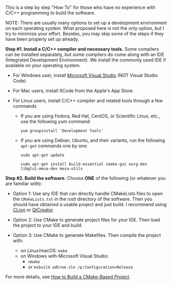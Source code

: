 This is a step by step "How To" for those who have no experience with C/C++ programming to build the software.

NOTE: There are usually many options to set up a development environment on each operating system. What proposed here is not the only option, but I try to minimize your effort. Besides, you may skip some of the steps if they have been properly set up already.

 
**Step #1. Install a C/C++ compiler and necessary tools.** Some compilers can be installed separately, but some compilers do come along with an IDE (Integrated Development Environment). We install the commonly used IDE if available on your operating system.

 - For Windows user, install [Microsoft Visual Studio](https://visualstudio.microsoft.com/) (NOT Visual Studio Code)   
 
 - For Mac users, install XCode from the Apple's App Store.

 - For Linux users, install C/C++ compiler and related tools through a few commands
     - If you are using Fedora, Red Hat, CentOS, or Scientific Linux, etc., use the following yum command:
     
       `yum groupinstall 'Development Tools'`
       
     - If you are using Debian, Ubuntu, and their variants, run the following `apt-get` commands one by one:
     
       `sudo apt-get update`
     
       `sudo apt-get install build-essential cmake-gui xorg-dev libglu1-mesa-dev mesa-utils`

**Step #2. Build the software.** Choose **ONE** of the following (or whatever you are familiar with):

  - Option 1: Use any IDE that can directly handle CMakeLists files to open the `CMakeLists.txt` in the root directory of the software. Then you should have obtained a usable project and just build. I recommend using [CLion](https://www.jetbrains.com/clion/) or [QtCreator](https://www.qt.io/product).

  - Option 2: Use CMake to generate project files for your IDE. Then load the project to your IDE and build. 
  
  - Option 3: Use CMake to generate Makefiles. Then compile the project with:
    - on Linux/macOS: `make`
    - on Windows with Microsoft Visual Studio:
      - `nmake`
      - or `msbuild adtree.sln /p:Configuration=Release`
 
For more details, see [How to Build a CMake-Based Project](https://preshing.com/20170511/how-to-build-a-cmake-based-project/).

